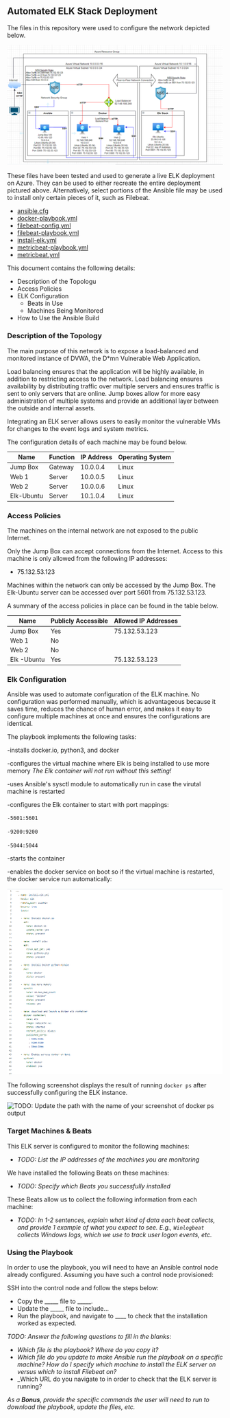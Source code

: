 ## Automated ELK Stack Deployment

The files in this repository were used to configure the network depicted below.

![Diagram of Elk Stack Deployment](Images/Ansible-Docker-Elk.PNG)

These files have been tested and used to generate a live ELK deployment on Azure. They can be used to either recreate the entire deployment pictured above. Alternatively, select portions of the Ansible file may be used to install only certain pieces of it, such as Filebeat.

- [ansible.cfg](https://github.com/MCroghan28/Ansible-for-WashU/blob/94dc069617ff0f84eb4eeb704fcb2ec582ccf2be/Ansible/ansible.cfg)
- [docker-playbook.yml](https://github.com/MCroghan28/Ansible-for-WashU/blob/94dc069617ff0f84eb4eeb704fcb2ec582ccf2be/Ansible/docker-playbook.yml)
- [filebeat-config.yml](https://github.com/MCroghan28/Ansible-for-WashU/blob/94dc069617ff0f84eb4eeb704fcb2ec582ccf2be/Ansible/filebeat-config.yml)
- [filebeat-playbook.yml](https://github.com/MCroghan28/Ansible-for-WashU/blob/94dc069617ff0f84eb4eeb704fcb2ec582ccf2be/Ansible/filebeat-playbook.yml)
- [install-elk.yml](https://github.com/MCroghan28/Ansible-for-WashU/blob/94dc069617ff0f84eb4eeb704fcb2ec582ccf2be/Ansible/install-elk.yml)
- [metricbeat-playbook.yml](https://github.com/MCroghan28/Ansible-for-WashU/blob/94dc069617ff0f84eb4eeb704fcb2ec582ccf2be/Ansible/metricbeat-playbook.yml)
- [metricbeat.yml](https://github.com/MCroghan28/Ansible-for-WashU/blob/94dc069617ff0f84eb4eeb704fcb2ec582ccf2be/Ansible/metricbeat.yml)

 This document contains the following details:
- Description of the Topologu
- Access Policies
- ELK Configuration
  - Beats in Use
  - Machines Being Monitored
- How to Use the Ansible Build


### Description of the Topology

The main purpose of this network is to expose a load-balanced and monitored instance of DVWA, the D*mn Vulnerable Web Application.

Load balancing ensures that the application will be highly available, in addition to restricting access to the network. Load balancing ensures availability by
distributing traffic over multiple servers and ensures traffic is sent to only servers that are online. Jump boxes allow for more easy administration of multiple 
systems and provide an additional layer between the outside and internal assets.

Integrating an ELK server allows users to easily monitor the vulnerable VMs for changes to the event logs and system metrics.

The configuration details of each machine may be found below.

| Name       | Function | IP Address | Operating System |
|------------|----------|------------|------------------|
| Jump Box   | Gateway  | 10.0.0.4   | Linux            |
| Web 1      | Server   | 10.0.0.5   | Linux            |
| Web 2      | Server   | 10.0.0.6   | Linux            |
| Elk-Ubuntu | Server   | 10.1.0.4   | Linux            |

### Access Policies

The machines on the internal network are not exposed to the public Internet. 

Only the Jump Box can accept connections from the Internet. Access to this machine is only allowed from the following IP addresses:
- 75.132.53.123

Machines within the network can only be accessed by the Jump Box.
The Elk-Ubuntu server can be accessed over port 5601 from 75.132.53.123.

A summary of the access policies in place can be found in the table below.

| Name         | Publicly Accessible | Allowed IP Addresses |
|----------    |---------------------|----------------------|
| Jump Box     | Yes                 | 75.132.53.123        |
| Web 1        | No                  |                      |
| Web 2        | No                  |                      |
| Elk -Ubuntu  | Yes                 | 75.132.53.123        |

### Elk Configuration

Ansible was used to automate configuration of the ELK machine. No configuration was performed manually, which is advantageous because it saves time, reduces 
the chance of human error, and makes it easy to configure multiple machines at once and ensures the configurations are identical. 


The playbook implements the following tasks:

  -installs docker.io, python3, and docker

  -configures the virtual machine where Elk is being installed to use more memory *The Elk container will not run without this setting!*

  -uses Ansible's sysctl module to automatically run in case the virutal machine is restarted

  -configures the Elk container to start with port mappings: 
    
    -5601:5601
    
    -9200:9200
    
    -5044:5044
    
  -starts the container
  
  -enables the docker service on boot so if the virtual machine is restarted, the docker service run automatically:
  
  ![Screenshot of the Elk-install Playbook](Images/Screenshot-Elk-Install.PNG)

The following screenshot displays the result of running `docker ps` after successfully configuring the ELK instance.

![TODO: Update the path with the name of your screenshot of docker ps output](Images/docker_ps_output.png)

### Target Machines & Beats
This ELK server is configured to monitor the following machines:
- _TODO: List the IP addresses of the machines you are monitoring_

We have installed the following Beats on these machines:
- _TODO: Specify which Beats you successfully installed_

These Beats allow us to collect the following information from each machine:
- _TODO: In 1-2 sentences, explain what kind of data each beat collects, and provide 1 example of what you expect to see. E.g., `Winlogbeat` collects Windows logs, which we use to track user logon events, etc._

### Using the Playbook
In order to use the playbook, you will need to have an Ansible control node already configured. Assuming you have such a control node provisioned: 

SSH into the control node and follow the steps below:
- Copy the _____ file to _____.
- Update the _____ file to include...
- Run the playbook, and navigate to ____ to check that the installation worked as expected.

_TODO: Answer the following questions to fill in the blanks:_
- _Which file is the playbook? Where do you copy it?_
- _Which file do you update to make Ansible run the playbook on a specific machine? How do I specify which machine to install the ELK server on versus which to install Filebeat on?_
- _Which URL do you navigate to in order to check that the ELK server is running?

_As a **Bonus**, provide the specific commands the user will need to run to download the playbook, update the files, etc._
